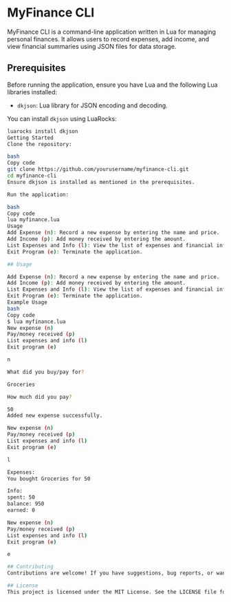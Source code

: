 # MyFinance CLI

MyFinance CLI is a command-line application written in Lua for managing personal finances. It allows users to record expenses, add income, and view financial summaries using JSON files for data storage.

## Prerequisites

Before running the application, ensure you have Lua and the following Lua libraries installed:

- `dkjson`: Lua library for JSON encoding and decoding.

You can install `dkjson` using LuaRocks:
```bash
luarocks install dkjson
Getting Started
Clone the repository:

bash
Copy code
git clone https://github.com/yourusername/myfinance-cli.git
cd myfinance-cli
Ensure dkjson is installed as mentioned in the prerequisites.

Run the application:

bash
Copy code
lua myfinance.lua
Usage
Add Expense (n): Record a new expense by entering the name and price.
Add Income (p): Add money received by entering the amount.
List Expenses and Info (l): View the list of expenses and financial information.
Exit Program (e): Terminate the application.

## Usage

Add Expense (n): Record a new expense by entering the name and price.
Add Income (p): Add money received by entering the amount.
List Expenses and Info (l): View the list of expenses and financial information.
Exit Program (e): Terminate the application.
Example Usage
bash
Copy code
$ lua myfinance.lua
New expense (n)
Pay/money received (p)
List expenses and info (l)
Exit program (e)

n

What did you buy/pay for?

Groceries

How much did you pay?

50
Added new expense successfully.

New expense (n)
Pay/money received (p)
List expenses and info (l)
Exit program (e)

l

Expenses:
You bought Groceries for 50

Info:
spent: 50
balance: 950
earned: 0

New expense (n)
Pay/money received (p)
List expenses and info (l)
Exit program (e)

e

## Contributing
Contributions are welcome! If you have suggestions, bug reports, or want to add features, please open an issue or submit a pull request.

## License
This project is licensed under the MIT License. See the LICENSE file for details.
